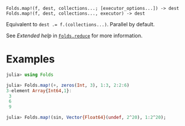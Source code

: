     Folds.map!(f, dest, collections...; [executor_options...]) -> dest
    Folds.map!(f, dest, collections..., executor) -> dest

Equivalent to `dest .= f.(collections...)`. Parallel by default.

See _Extended help_ in [`Folds.reduce`](@ref) for more information.

# Examples

```julia
julia> using Folds

julia> Folds.map!(+, zeros(Int, 3), 1:3, 2:2:6)
3-element Array{Int64,1}:
 3
 6
 9

julia> Folds.map!(sin, Vector{Float64}(undef, 2^20), 1:2^20);
```
